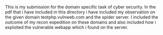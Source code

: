 This is my submission for the domain specific task of cyber security.
In the pdf that i have included in this directory i have included my observation on the given domain testphp.vulnweb.com and the spider server.
I included the outcome of my recon expedition on these domains and also included how i exploited the vulnerable webapp which i found on the server.
